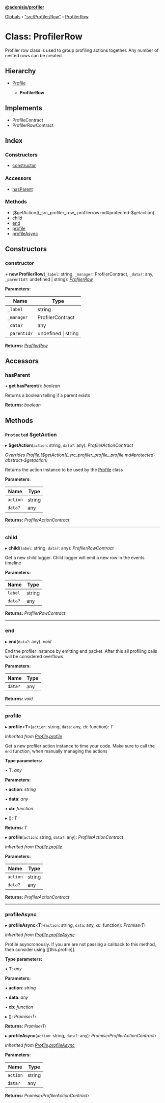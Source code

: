 **[@adonisjs/profiler](../README.md)**

[Globals](../README.md) › [&quot;src/Profiler/Row&quot;](../modules/_src_profiler_row_.md) › [ProfilerRow](_src_profiler_row_.profilerrow.md)

# Class: ProfilerRow

Profiler row class is used to group profiling actions together. Any
number of nested rows can be created.

## Hierarchy

* [Profile](_src_profiler_profile_.profile.md)

  * **ProfilerRow**

## Implements

* ProfileContract
* ProfilerRowContract

## Index

### Constructors

* [constructor](_src_profiler_row_.profilerrow.md#constructor)

### Accessors

* [hasParent](_src_profiler_row_.profilerrow.md#hasparent)

### Methods

* [$getAction](_src_profiler_row_.profilerrow.md#protected-$getaction)
* [child](_src_profiler_row_.profilerrow.md#child)
* [end](_src_profiler_row_.profilerrow.md#end)
* [profile](_src_profiler_row_.profilerrow.md#profile)
* [profileAsync](_src_profiler_row_.profilerrow.md#profileasync)

## Constructors

###  constructor

\+ **new ProfilerRow**(`_label`: string, `_manager`: ProfilerContract, `_data?`: any, `_parentId?`: undefined | string): *[ProfilerRow](_src_profiler_row_.profilerrow.md)*

**Parameters:**

Name | Type |
------ | ------ |
`_label` | string |
`_manager` | ProfilerContract |
`_data?` | any |
`_parentId?` | undefined &#124; string |

**Returns:** *[ProfilerRow](_src_profiler_row_.profilerrow.md)*

## Accessors

###  hasParent

• **get hasParent**(): *boolean*

Returns a boolean telling if a parent exists

**Returns:** *boolean*

## Methods

### `Protected` $getAction

▸ **$getAction**(`action`: string, `data?`: any): *ProfilerActionContract*

*Overrides [Profile](_src_profiler_profile_.profile.md).[$getAction](_src_profiler_profile_.profile.md#protected-abstract-$getaction)*

Returns the action instance to be used by the [Profile](_src_profiler_profile_.profile.md) class

**Parameters:**

Name | Type |
------ | ------ |
`action` | string |
`data?` | any |

**Returns:** *ProfilerActionContract*

___

###  child

▸ **child**(`label`: string, `data?`: any): *ProfilerRowContract*

Get a new child logger. Child logger will emit a new row
in the events timeline

**Parameters:**

Name | Type |
------ | ------ |
`label` | string |
`data?` | any |

**Returns:** *ProfilerRowContract*

___

###  end

▸ **end**(`data?`: any): *void*

End the profiler instance by emitting end packet. After
this all profiling calls will be considered overflows

**Parameters:**

Name | Type |
------ | ------ |
`data?` | any |

**Returns:** *void*

___

###  profile

▸ **profile**<**T**>(`action`: string, `data`: any, `cb`: function): *T*

*Inherited from [Profile](_src_profiler_profile_.profile.md).[profile](_src_profiler_profile_.profile.md#profile)*

Get a new profiler action instance to time your code. Make sure
to call the `end` function, when manually managing the actions

**Type parameters:**

▪ **T**: *any*

**Parameters:**

▪ **action**: *string*

▪ **data**: *any*

▪ **cb**: *function*

▸ (): *T*

**Returns:** *T*

▸ **profile**(`action`: string, `data?`: any): *ProfilerActionContract*

*Inherited from [Profile](_src_profiler_profile_.profile.md).[profile](_src_profiler_profile_.profile.md#profile)*

**Parameters:**

Name | Type |
------ | ------ |
`action` | string |
`data?` | any |

**Returns:** *ProfilerActionContract*

___

###  profileAsync

▸ **profileAsync**<**T**>(`action`: string, `data`: any, `cb`: function): *Promise‹T›*

*Inherited from [Profile](_src_profiler_profile_.profile.md).[profileAsync](_src_profiler_profile_.profile.md#profileasync)*

Profile asyncronously. If you are are not passing a callback to this method,
then consider using [[this.profile]].

**Type parameters:**

▪ **T**: *any*

**Parameters:**

▪ **action**: *string*

▪ **data**: *any*

▪ **cb**: *function*

▸ (): *Promise‹T›*

**Returns:** *Promise‹T›*

▸ **profileAsync**(`action`: string, `data?`: any): *Promise‹ProfilerActionContract›*

*Inherited from [Profile](_src_profiler_profile_.profile.md).[profileAsync](_src_profiler_profile_.profile.md#profileasync)*

**Parameters:**

Name | Type |
------ | ------ |
`action` | string |
`data?` | any |

**Returns:** *Promise‹ProfilerActionContract›*